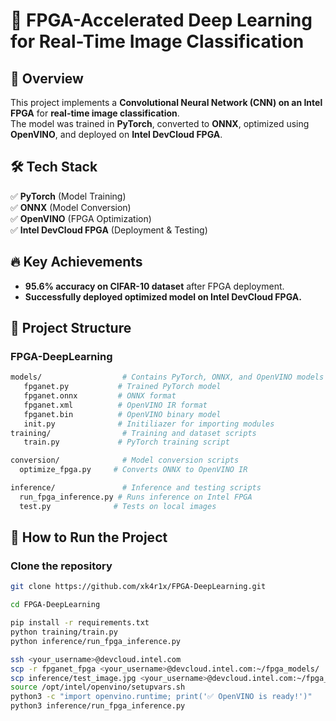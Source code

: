 # 🚀 FPGA-Accelerated Deep Learning for Real-Time Image Classification  

## 📌 Overview  
This project implements a **Convolutional Neural Network (CNN) on an Intel FPGA** for **real-time image classification**.  
The model was trained in **PyTorch**, converted to **ONNX**, optimized using **OpenVINO**, and deployed on **Intel DevCloud FPGA**.  

## 🛠️ Tech Stack  
✅ **PyTorch** (Model Training)  
✅ **ONNX** (Model Conversion)  
✅ **OpenVINO** (FPGA Optimization)  
✅ **Intel DevCloud FPGA** (Deployment & Testing)  

## 🔥 Key Achievements  
- **95.6% accuracy on CIFAR-10 dataset** after FPGA deployment.  
- **Successfully deployed optimized model on Intel DevCloud FPGA.**  

## 📌 Project Structure  
### FPGA-DeepLearning
 ```bash
models/                  # Contains PyTorch, ONNX, and OpenVINO models
    fpganet.py           # Trained PyTorch model
    fpganet.onnx         # ONNX format
    fpganet.xml          # OpenVINO IR format
    fpganet.bin          # OpenVINO binary model
    init.py              # Initiliazer for importing modules
training/                # Training and dataset scripts
    train.py             # PyTorch training script

conversion/              # Model conversion scripts
   optimize_fpga.py     # Converts ONNX to OpenVINO IR

inference/               # Inference and testing scripts
   run_fpga_inference.py # Runs inference on Intel FPGA
   test.py              # Tests on local images  
```

## 🚀 How to Run the Project  
### Clone the repository
```bash
git clone https://github.com/xk4r1x/FPGA-DeepLearning.git
```
```bash
cd FPGA-DeepLearning
```
```bash
pip install -r requirements.txt
python training/train.py
python inference/run_fpga_inference.py
```

```bash
ssh <your_username>@devcloud.intel.com
scp -r fpganet_fpga <your_username>@devcloud.intel.com:~/fpga_models/
scp inference/test_image.jpg <your_username>@devcloud.intel.com:~/fpga_images/
source /opt/intel/openvino/setupvars.sh
python3 -c "import openvino.runtime; print('✅ OpenVINO is ready!')"
python3 inference/run_fpga_inference.py







